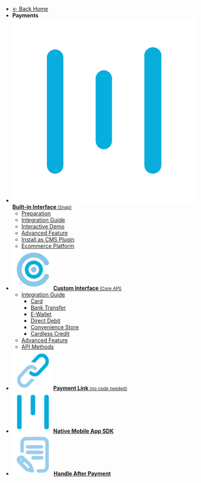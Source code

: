 <!-- @@@NOCONTENT -->
- [← Back Home](/ "Midtrans Payment Gateway Technical Documentation")
- **Payments**
- [**![Snap](asset/image/main/snap-icon.svg)Built-in Interface**<small>&nbsp;(Snap)</small>](en/snap/overview.md "Midtrans - Snap Technical Documentation")
	- [Preparation](en/snap/preparation.md "Midtrans - Snap Integration Preparation")
	- [Integration Guide](en/snap/integration-guide.md "Midtrans - Snap Integration Guide Documentation")
	- [Interactive Demo](en/snap/interactive-demo.md "Midtrans - Snap Interactive Demo")
	- [Advanced Feature](en/snap/advanced-feature.md "Midtrans - Snap Advanced Feature Documentation")
	- [Install as CMS Plugin](en/snap/with-plugins.md "Midtrans - Snap CMS Plugin / Module Documentation")
	- [Ecommerce Platform](en/snap/platform/overview.md "Midtrans - Snap Ecommerce Platform Integration Documentation")
- [**![](asset/image/main/core-api-icon.svg)Custom Interface**<small>&nbsp;(Core API)</small>](en/core-api/overview.md "Midtrans - Core API Documentation")
	- [Integration Guide](en/core-api/overview?id=integration "Midtrans - Core API Integration Guide Documentation")
		- [Card](en/core-api/credit-card.md "Midtrans - Core API Credit & Debit Card Documentation")
		- [Bank Transfer](en/core-api/bank-transfer.md "Midtrans - Core API Bank Transfer Documentation")
		- [E-Wallet](en/core-api/e-wallet.md "Midtrans - Core API E-Wallet Documentation")
		- [Direct Debit](en/core-api/direct-debit.md "Midtrans - Core API Direct Debit Documentation")
		- [Convenience Store](en/core-api/convenience-store.md "Midtrans - Core API Convenience Store Documentation")
		- [Cardless Credit](en/core-api/cardless-credit.md "Midtrans - Core API Cardless Credit Documentation")
	- [Advanced Feature](en/core-api/advanced-features.md "Midtrans - Core API Advanced Feature Documentation")
	- [API Methods](https://api-docs.midtrans.com/#api-methods)
- [**![](asset/image/main/payment-link-icon.svg)Payment Link**<small>&nbsp;(no code needed)</small>](en/payment-link/overview.md "Midtrans - Payment Link Documentation")
- [**![](asset/image/main/mobile-sdk-icon.svg)Native Mobile App SDK**](https://mobile-docs.midtrans.com)
- [**![](asset/image/main/after-payment-icon.svg)Handle After Payment**](en/after-payment/overview.md "Midtrans - After Payment Documentation")